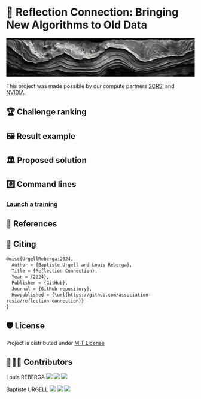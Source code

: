 # 🔗 Reflection Connection: Bringing New Algorithms to Old Data

<img src='assets/banner.png'>

This project was made possible by our compute partners [2CRSI](https://2crsi.com/)
and [NVIDIA](https://www.nvidia.com/).

## 🏆 Challenge ranking

## 🖼️ Result example

## 🏛️ Proposed solution

## #️⃣ Command lines

### Launch a training

## 🔬 References

## 📝 Citing

```
@misc{UrgellReberga:2024,
  Author = {Baptiste Urgell and Louis Reberga},
  Title = {Reflection Connection},
  Year = {2024},
  Publisher = {GitHub},
  Journal = {GitHub repository},
  Howpublished = {\url{https://github.com/association-rosia/reflection-connection}}
}
```

## 🛡️ License

Project is distributed under [MIT License](https://github.com/association-rosia/reflection-connection/blob/main/LICENSE)

## 👨🏻‍💻 Contributors

Louis
REBERGA <a href="https://twitter.com/rbrgAlou"><img src="https://abs.twimg.com/favicons/twitter.3.ico" width="18px"/></a> <a href="https://www.linkedin.com/in/louisreberga/"><img src="https://static.licdn.com/sc/h/akt4ae504epesldzj74dzred8" width="18px"/></a> <a href="louis.reberga@gmail.com"><img src="https://www.google.com/a/cpanel/aqsone.com/images/favicon.ico" width="18px"/></a>

Baptiste
URGELL <a href="https://twitter.com/Baptiste2108"><img src="https://abs.twimg.com/favicons/twitter.3.ico" width="18px"/></a> <a href="https://www.linkedin.com/in/baptiste-urgell/"><img src="https://static.licdn.com/sc/h/akt4ae504epesldzj74dzred8" width="18px"/></a> <a href="baptiste.u@gmail.com"><img src="https://www.google.com/a/cpanel/aqsone.com/images/favicon.ico" width="18px"/></a> 
